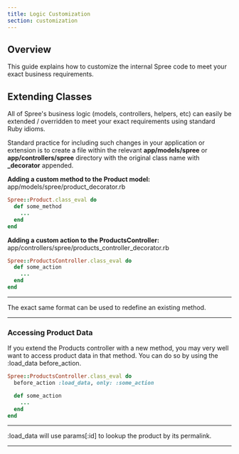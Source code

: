 ```yaml
---
title: Logic Customization
section: customization
---
```


## Overview

This guide explains how to customize the internal Spree code to meet
your exact business requirements.

## Extending Classes

All of Spree's business logic (models, controllers, helpers, etc) can
easily be extended / overridden to meet your exact requirements using
standard Ruby idioms.

Standard practice for including such changes in your application or
extension is to create a file within the relevant **app/models/spree** or
**app/controllers/spree** directory with the original class name with
**_decorator** appended.

**Adding a custom method to the Product model:**
app/models/spree/product_decorator.rb

```ruby
Spree::Product.class_eval do
  def some_method
    ...
  end
end
```

**Adding a custom action to the ProductsController:**
app/controllers/spree/products_controller_decorator.rb

```ruby
Spree::ProductsController.class_eval do
  def some_action
    ...
  end
end
```

***
The exact same format can be used to redefine an existing method.
***

### Accessing Product Data

If you extend the Products controller with a new method, you may very
well want to access product data in that method. You can do so by using
the :load_data before_action.

```ruby
Spree::ProductsController.class_eval do
  before_action :load_data, only: :some_action

  def some_action
    ...
  end
end
```

***
:load_data will use params[:id] to lookup the product by its
permalink.
***
